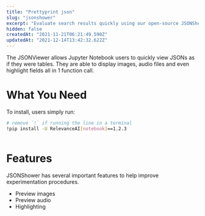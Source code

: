 ```yaml
---
title: "Prettyprint json"
slug: "jsonshower"
excerpt: "Evaluate search results quickly using our open-source JSONShower"
hidden: false
createdAt: "2021-11-21T06:21:49.590Z"
updatedAt: "2021-12-14T13:42:32.622Z"
---
```

The JSONViewer allows Jupyter Notebook users to quickly view JSONs as if they were tables. They are able to display images, audio files and even highlight fields all in 1 function call.

# What You Need

To install, users simply run:

```bash Bash
# remove `!` if running the line in a terminal
!pip install -U RelevanceAI[notebook]==1.2.3
```
```bash
```

# Features

JSONShower has several important features to help improve experimentation procedures.

- Preview images
- Preview audio
- Highlighting
